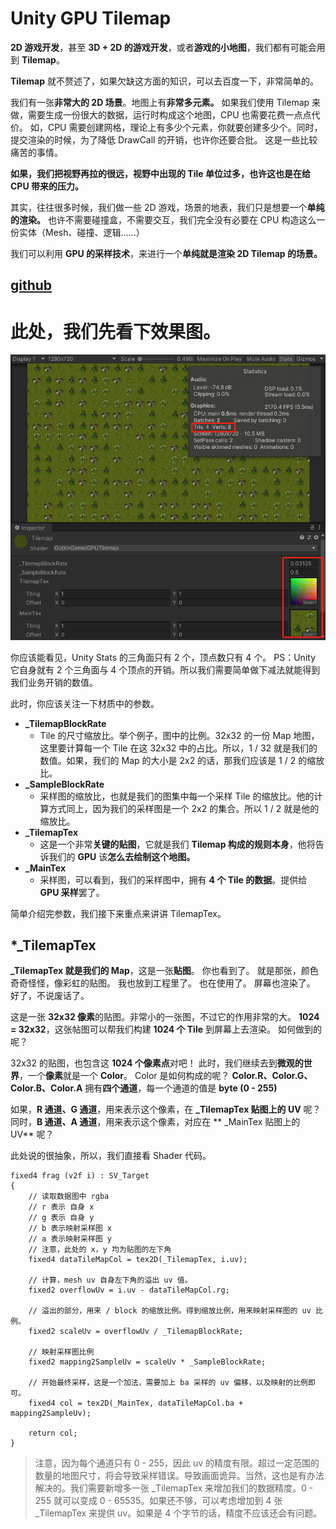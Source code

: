 # Unity GPU Tilemap

**2D 游戏开发**，甚至 **3D + 2D 的游戏开发**，或者**游戏的小地图**，我们都有可能会用到 **Tilemap**。

**Tilemap** 就不赘述了，如果欠缺这方面的知识，可以去百度一下，非常简单的。

我们有一张**非常大的 2D 场景**。地图上有**非常多元素。**
如果我们使用 Tilemap 来做，需要生成一份很大的数据，运行时构成这个地图，CPU 也需要花费一点点代价。
如，CPU 需要创建网格，理论上有多少个元素，你就要创建多少个。同时，提交渲染的时候，为了降低 DrawCall 的开销，也许你还要合批。
这是一些比较痛苦的事情。

**如果，我们把视野再拉的很远，视野中出现的 Tile 单位过多，也许这也是在给 CPU 带来的压力。**

其实，往往很多时候，我们做一些 2D 游戏，场景的地表，我们只是想要一个**单纯的渲染。**
也许不需要碰撞盒，不需要交互，我们完全没有必要在 CPU 构造这么一份实体（Mesh、碰撞、逻辑......）

我们可以利用 **GPU 的采样技术**，来进行一个**单纯就是渲染 2D Tilemap 的场景。**

## [github](https://github.com/wantdabo/goblin.gputilemap)

# 此处，我们先看下效果图。
![155](/Images/Sample_1.png)

你应该能看见，Unity Stats 的三角面只有 2 个，顶点数只有 4 个。
PS：Unity 它自身就有 2 个三角面与 4 个顶点的开销。所以我们需要简单做下减法就能得到我们业务开销的数值。

此时，你应该关注一下材质中的参数。

- **_TilemapBlockRate**
  - Tile 的尺寸缩放比。举个例子，图中的比例。32x32 的一份 Map 地图，这里要计算每一个 Tile 在这 32x32 中的占比。所以，1 / 32 就是我们的数值。如果，我们的 Map 的大小是 2x2 的话，那我们应该是 1 / 2 的缩放比。
- **_SampleBlockRate**
  - 采样图的缩放比，也就是我们的图集中每一个采样 Tile 的缩放比。他的计算方式同上，因为我们的采样图是一个 2x2 的集合。所以 1 / 2 就是他的缩放比。
- **_TilemapTex**
  - 这是一个非常**关键的贴图**，它就是我们 **Tilemap 构成的规则本身**，他将告诉我们的 **GPU** 该**怎么去绘制这个地图。**
- **_MainTex**
  - 采样图，可以看到，我们的采样图中，拥有 **4 个 Tile 的数据**。提供给 **GPU 采样**罢了。

简单介绍完参数，我们接下来重点来讲讲 TilemapTex。

## *_TilemapTex
**_TilemapTex  就是我们的 Map**，这是一张**贴图**。
你也看到了。
就是那张，颜色奇奇怪怪，像彩虹的贴图。
我也放到工程里了。
也在使用了。
屏幕也渲染了。
好了，不说废话了。

这是一张 **32x32 像素**的贴图。非常小的一张图，不过它的作用非常的大。
**1024 = 32x32**，这张帖图可以帮我们构建 **1024 个 Tile** 到屏幕上去渲染。
如何做到的呢？

32x32 的贴图，也包含这 **1024 个像素点**对吧！
此时，我们继续去到**微观的世界**，一个**像素**就是一个 **Color**。
Color 是如何构成的呢？
**Color.R、Color.G、Color.B、Color.A**
拥有**四个通道**，每一个通道的值是  **byte (0 - 255)**

如果，**R 通道、G 通道**，用来表示这个像素，在 **_TilemapTex  贴图上的 UV** 呢？
同时，**B 通道、A 通道**，用来表示这个像素，对应在 ** _MainTex 贴图上的 UV** 呢？

此处说的很抽象，所以，我们直接看 Shader 代码。
``` shader lab
fixed4 frag (v2f i) : SV_Target
{
	// 读取数据图中 rgba
	// r 表示 自身 x
	// g 表示 自身 y
	// b 表示映射采样图 x
	// a 表示映射采样图 y
	// 注意，此处的 x，y 均为贴图的左下角
	fixed4 dataTileMapCol = tex2D(_TilemapTex, i.uv);

	// 计算，mesh uv 自身左下角的溢出 uv 值。
	fixed2 overflowUv = i.uv - dataTileMapCol.rg;

	// 溢出的部分，用来 / block 的缩放比例。得到缩放比例，用来映射采样图的 uv 比例。
	fixed2 scaleUv = overflowUv / _TilemapBlockRate;

	// 映射采样图比例
	fixed2 mapping2SampleUv = scaleUv * _SampleBlockRate;

	// 开始最终采样，这是一个加法，需要加上 ba 采样的 uv 偏移，以及映射的比例即可。
	fixed4 col = tex2D(_MainTex, dataTileMapCol.ba + mapping2SampleUv);

	return col;
}
```

> 注意，因为每个通道只有 0 - 255，因此 uv 的精度有限。超过一定范围的数量的地图尺寸，将会导致采样错误。导致画面诡异。当然，这也是有办法解决的。我们需要新增多一张 _TilemapTex 来增加我们的数据精度。0 - 255 就可以变成 0 - 65535。如果还不够，可以考虑增加到 4 张 _TilemapTex 来提供 uv。如果是 4 个字节的话，精度不应该还会有问题。
